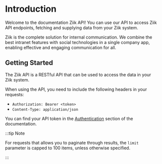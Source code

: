 # Introduction

Welcome to the documentation Ziik API! You can use our API to access Ziik API endpoints, fetching and supplying data from your Ziik system.

Ziik is the complete solution for internal communication. We combine the best intranet features with social technologies in a single company app, enabling effective and engaging communication for all.

## Getting Started

The Ziik API is a RESTful API that can be used to access the data in your Ziik system.

When using the API, you need to include the following headers in your requests:

- `Authorization: Bearer <token>`
- `Content-Type: application/json`

You can find your API token in the [Authentication](/authentication.md) section of the documentation.

:::tip Note

For requests that allows you to paginate through results, the `limit` parameter is capped to 100 items, unless otherwise specified.

:::
